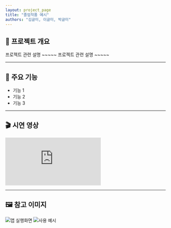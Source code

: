```yaml
---
layout: project_page
title: "졸업작품 예시"
authors: "김글미, 이글미, 박글미"
---
```


## 🧠 프로젝트 개요

프로젝트 관련 설명 ~~~~~
프로젝트 관련 설명 ~~~~~

---

## 🔧 주요 기능

- 기능 1
- 기능 2
- 기능 3

---

## 🎬 시연 영상

<div class="video-container">
  <iframe src="https://youtu.be/vT1JzLTH4G4?si=hztY4BwKBJZnjrIQ" frameborder="0" allowfullscreen></iframe>
</div>

---

## 🖼️ 참고 이미지

![앱 실행화면](images/sample1.png)
![사용 예시](images/sample2.png)
